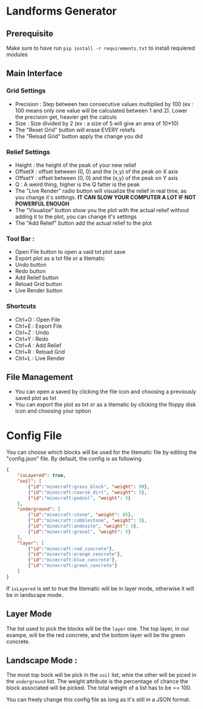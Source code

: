 # Landforms Generator

## Prerequisite
Make sure to have run `pip install -r requirements.txt` to install requiered modules

## Main Interface
### Grid Settings
- Precision : Step between two consecutive values multiplied by 100 (ex : 100 means only one value will be calculated between 1 and 2). Lower the precision get, heavier get the calculs
- Size : Size divided by 2 (ex : a size of 5 will give an area of 10\*10)
- The "Reset Grid" button will erase EVERY reliefs
- The "Reload Grid" button apply the change you did

### Relief Settings
- Height : the height of the peak of your new relief
- OffsetX : offset between (0, 0) and the (x,y) of the peak on X axis
- OffsetY : offset between (0, 0) and the (x,y) of the peak on Y axis
- Q : A weird thing, higher is the Q fatter is the peak
- The "Live Render" radio button will visualize the relief in real time, as you change it's settings. **IT CAN SLOW YOUR COMPUTER A LOT IF NOT POWERFUL ENOUGH**
- The "Visualize" button show you the plot with the actual relief without adding it to the plot, you can change it's settings
- The "Add Relief" button add the actual relief to the plot

### Tool Bar :
- Open File button to open a vaid txt plot save
- Export plot as a txt file or a litematic
- Undo button
- Redo button
- Add Relief button
- Reload Grid button
- Live Render button

### Shortcuts
- Ctrl+O : Open File
- Ctrl+E : Export File
- Ctrl+Z : Undo
- Ctrl+Y : Redo
- Ctrl+A : Add Relief
- Ctrl+R : Reload Grid
- Ctrl+L : Live Render

## File Management
- You can open a saved by clicking the file icon and choosing a previously saved plot as txt
- You can export the plot as txt or as a litematic by clicking the floppy disk icon and choosing your option


# Config File
You can choose which blocks will be used for the litematic file by editing the "config.json" file. By default, the config is as following
```json
{
	"isLayered": true,
	"soil": [
		{"id":"minecraft:grass_block", "weight": 90},
		{"id":"minecraft:coarse_dirt", "weight": 5},
		{"id":"minecraft:podzol", "weight": 5}
	],
	"underground": [
		{"id":"minecraft:stone", "weight": 85},
		{"id":"minecraft:cobblestone", "weight": 5},
		{"id":"minecraft:andesite", "weight": 5},
		{"id":"minecraft:gravel", "weight": 5}
	],
	"layer": [
		{"id":"minecraft:red_concrete"},
		{"id":"minecraft:orange_concrete"},
		{"id":"minecraft:blue_concrete"},
		{"id":"minecraft:green_concrete"}
	]
}
```

If `isLayered` is set to true the litematic will be in layer mode, otherwise it will be in landscape mode.

## Layer Mode
The list used to pick the blocks will be the `layer` one.
The top layer, in our exampe, will be the red concrete, and the bottom layer will be the green concrete.

## Landscape Mode :
The most top bock will be pick in the `soil` list, whie the other will be piced in the `underground` list.
The weight attribute is the percentage of chance the block associated will be picked.
The total weight of a list has to be == 100.


You can freely change this config file as long as it's still in a JSON format.
